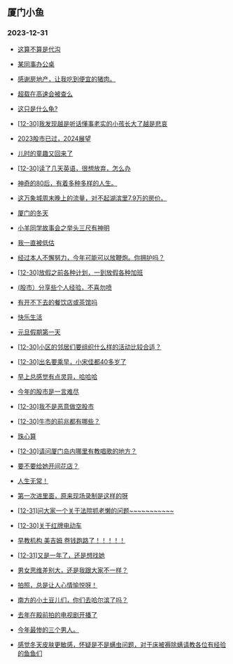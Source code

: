## 厦门小鱼 
### 2023-12-31

+ [这算不算是代沟](http://bbs.xmfish.com/read-htm-tid-18128200.html)

+ [某同事办公桌](http://bbs.xmfish.com/read-htm-tid-18128217.html)

+ [感谢房地产，让我吃到便宜的猪肉。](http://bbs.xmfish.com/read-htm-tid-18128245.html)

+ [超载在高速会被查么](http://bbs.xmfish.com/read-htm-tid-18128146.html)

+ [这只是什么龟?](http://bbs.xmfish.com/read-htm-tid-18128143.html)

+ [[12-30]我发现越是听话懂事老实的小孩长大了越是悲哀](http://bbs.xmfish.com/read-htm-tid-18128216.html)

+ [2023股市已过，2024展望](http://bbs.xmfish.com/read-htm-tid-18128227.html)

+ [儿时的童趣又回来了](http://bbs.xmfish.com/read-htm-tid-18128289.html)

+ [[12-30]读了几天英语，很想放弃，怎么办](http://bbs.xmfish.com/read-htm-tid-18128119.html)

+ [神奇的80后，有着多种多样的人生。](http://bbs.xmfish.com/read-htm-tid-18128328.html)

+ [这万象城周末晚上的流量，对不起湖滨里7.9万的房价。](http://bbs.xmfish.com/read-htm-tid-18128372.html)

+ [厦门的冬天](http://bbs.xmfish.com/read-htm-tid-18128325.html)

+ [小羊同学故事会之举头三尺有神明](http://bbs.xmfish.com/read-htm-tid-18128248.html)

+ [我一直被低估](http://bbs.xmfish.com/read-htm-tid-18128218.html)

+ [经过本人不懈努力，今年可能可以放鞭炮。你拥护吗？](http://bbs.xmfish.com/read-htm-tid-18128237.html)

+ [[12-30]放假之前各种计划，一到放假各种加班](http://bbs.xmfish.com/read-htm-tid-18128394.html)

+ [(股市）分享些个人经验，不喜勿喷](http://bbs.xmfish.com/read-htm-tid-18128305.html)

+ [有开不下去的餐饮店或茶馆吗](http://bbs.xmfish.com/read-htm-tid-18128307.html)

+ [快乐生活](http://bbs.xmfish.com/read-htm-tid-18128361.html)

+ [元旦假期第一天](http://bbs.xmfish.com/read-htm-tid-18128373.html)

+ [[12-30]小区的邻居们要组织什么样的活动比较合适？](http://bbs.xmfish.com/read-htm-tid-18128323.html)

+ [[12-30]出名要乘早，小宋佳都40多岁了](http://bbs.xmfish.com/read-htm-tid-18128339.html)

+ [早上总感觉有点灵异，哈哈哈](http://bbs.xmfish.com/read-htm-tid-18128336.html)

+ [今年的股市是一言难尽](http://bbs.xmfish.com/read-htm-tid-18128359.html)

+ [[12-30]我不是恶意做空股市](http://bbs.xmfish.com/read-htm-tid-18128383.html)

+ [[12-30]牛市的前兆都有哪些？](http://bbs.xmfish.com/read-htm-tid-18128379.html)

+ [珠心算](http://bbs.xmfish.com/read-htm-tid-18128464.html)

+ [[12-30]请问厦门岛内哪里有教唱歌的地方？](http://bbs.xmfish.com/read-htm-tid-18128342.html)

+ [要不要给她开间花店？](http://bbs.xmfish.com/read-htm-tid-18128443.html)

+ [人生无常！](http://bbs.xmfish.com/read-htm-tid-18128488.html)

+ [第一次进里面，原来现场录制是这样的呀](http://bbs.xmfish.com/read-htm-tid-18128441.html)

+ [[12-31]问大家一个关于法院抓老懒的问题~~~~~~~~~~~](http://bbs.xmfish.com/read-htm-tid-18128517.html)

+ [[12-30]关于红牌电动车](http://bbs.xmfish.com/read-htm-tid-18128434.html)

+ [早教机构 美吉姆 卷钱跑路了！！！！！](http://bbs.xmfish.com/read-htm-tid-18128451.html)

+ [[12-31]又是一年了，还是想找她](http://bbs.xmfish.com/read-htm-tid-18128573.html)

+ [男女思维差别大，还是我跟大家不一样？](http://bbs.xmfish.com/read-htm-tid-18128530.html)

+ [拍照，总是让人心情愉悦呀！](http://bbs.xmfish.com/read-htm-tid-18128584.html)

+ [南方的小土豆儿们，你们去哈尔滨了吗？](http://bbs.xmfish.com/read-htm-tid-18128614.html)

+ [去年在殿前拍的电视剧开播了](http://bbs.xmfish.com/read-htm-tid-18128470.html)

+ [今年最惨的三个男人。](http://bbs.xmfish.com/read-htm-tid-18128505.html)

+ [感觉冬天皮肤更敏感，怀疑是不是螨虫问题，对于床被褥除螨请教各位有经验的鱼鱼们](http://bbs.xmfish.com/read-htm-tid-18128541.html)

